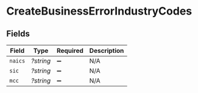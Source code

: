# CreateBusinessErrorIndustryCodes


## Fields

| Field              | Type               | Required           | Description        |
| ------------------ | ------------------ | ------------------ | ------------------ |
| `naics`            | *?string*          | :heavy_minus_sign: | N/A                |
| `sic`              | *?string*          | :heavy_minus_sign: | N/A                |
| `mcc`              | *?string*          | :heavy_minus_sign: | N/A                |